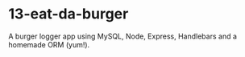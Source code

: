 # 13-eat-da-burger
A burger logger app using MySQL, Node, Express, Handlebars and a homemade ORM (yum!). 

